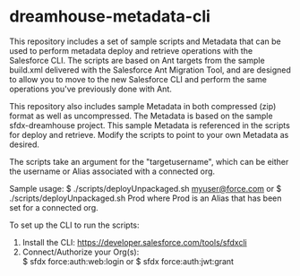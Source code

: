 # dreamhouse-metadata-cli

This repository includes a set of sample scripts and Metadata that can be used to perform metadata deploy and retrieve operations with the Salesforce CLI.  The scripts are based on Ant targets from the sample build.xml delivered with the Salesforce Ant Migration Tool, and are designed to allow you to move to the new Salesforce CLI and perform the same operations you've previously done with Ant. 

This repository also includes sample Metadata in both compressed (zip) format as well as uncompressed.  The Metadata is based on the sample sfdx-dreamhouse project.  This sample Metadata is referenced in the scripts for deploy and retrieve.  Modify the scripts to point to your own Metadata as desired.

The scripts take an argument for the "targetusername", which can be either the username or Alias associated with a connected org.

Sample usage:
$ ./scripts/deployUnpackaged.sh myuser@force.com
or
$ ./scripts/deployUnpackaged.sh Prod
where Prod is an Alias that has been set for a connected org.

To set up the CLI to run the scripts:

1.  Install the CLI:  https://developer.salesforce.com/tools/sfdxcli
2.  Connect/Authorize your Org(s):   
      $ sfdx force:auth:web:login
      or
      $ sfdx force:auth:jwt:grant
